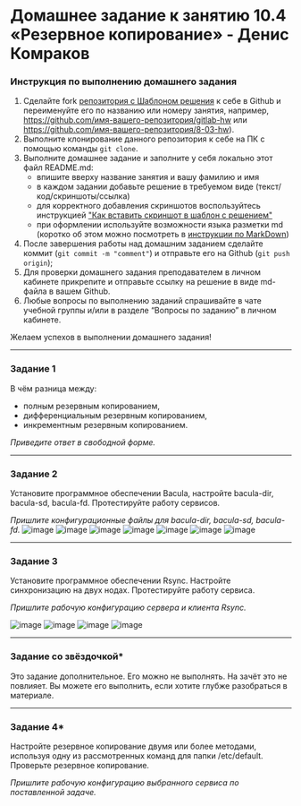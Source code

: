 # Домашнее задание к занятию 10.4 «Резервное копирование» - Денис Комраков 


### Инструкция по выполнению домашнего задания

1. Сделайте fork [репозитория c Шаблоном решения](https://github.com/netology-code/sys-pattern-homework) к себе в Github и переименуйте его по названию или номеру занятия, например, https://github.com/имя-вашего-репозитория/gitlab-hw или https://github.com/имя-вашего-репозитория/8-03-hw).
2. Выполните клонирование данного репозитория к себе на ПК с помощью команды `git clone`.
3. Выполните домашнее задание и заполните у себя локально этот файл README.md:
   - впишите вверху название занятия и вашу фамилию и имя
   - в каждом задании добавьте решение в требуемом виде (текст/код/скриншоты/ссылка)
   - для корректного добавления скриншотов воспользуйтесь инструкцией ["Как вставить скриншот в шаблон с решением"](https://github.com/netology-code/sys-pattern-homework/blob/main/screen-instruction.md)
   - при оформлении используйте возможности языка разметки md (коротко об этом можно посмотреть в [инструкции по MarkDown](https://github.com/netology-code/sys-pattern-homework/blob/main/md-instruction.md))
4. После завершения работы над домашним заданием сделайте коммит (`git commit -m "comment"`) и отправьте его на Github (`git push origin`);
5. Для проверки домашнего задания преподавателем в личном кабинете прикрепите и отправьте ссылку на решение в виде md-файла в вашем Github.
6. Любые вопросы по выполнению заданий спрашивайте в чате учебной группы и/или в разделе “Вопросы по заданию” в личном кабинете.

Желаем успехов в выполнении домашнего задания!

---

### Задание 1

В чём разница между:

- полным резервным копированием,
- дифференциальным резервным копированием,
- инкрементным резервным копированием.

*Приведите ответ в свободной форме.*

---

### Задание 2

Установите программное обеспечении Bacula, настройте bacula-dir, bacula-sd,  bacula-fd. Протестируйте работу сервисов.

*Пришлите конфигурационные файлы для bacula-dir, bacula-sd,  bacula-fd.*
![image](https://user-images.githubusercontent.com/121336770/221419285-1c69a9e8-06b8-4bac-a7b6-d846e4819592.png)
![image](https://user-images.githubusercontent.com/121336770/221419348-1a2d3636-6aed-4314-b4f2-575f1b01a562.png)
![image](https://user-images.githubusercontent.com/121336770/221421974-0eda844c-f300-43f5-800c-07a71096b413.png)
![image](https://user-images.githubusercontent.com/121336770/221421192-187b0aa5-805b-4dea-973e-419a519f7091.png)
![image](https://user-images.githubusercontent.com/121336770/221420725-08a24030-0588-4158-86dd-bafc13b349f4.png)
![image](https://user-images.githubusercontent.com/121336770/221421376-39305f7f-b6a7-4508-b54e-f6bc3372790c.png)
![image](https://user-images.githubusercontent.com/121336770/221401439-fc0469de-1c7e-46ee-a2e6-0c5b6a46a87b.png)

---

### Задание 3

Установите программное обеспечении Rsync. Настройте синхронизацию на двух нодах. Протестируйте работу сервиса.

*Пришлите рабочую конфигурацию сервера и клиента Rsync.*

![image](https://user-images.githubusercontent.com/121336770/221434548-68c1f276-7e9c-4ef1-9a27-6a4883ad909c.png)
![image](https://user-images.githubusercontent.com/121336770/221434653-1071d288-6e16-4175-bbef-b534231e25d6.png)
![image](https://user-images.githubusercontent.com/121336770/221434808-531bfdb2-c540-4ff1-a37b-d6100e2bcd3f.png)
![image](https://user-images.githubusercontent.com/121336770/221435063-492c26ba-8c24-46c0-8f2f-7c0e4c01c71a.png)

---

### Задание со звёздочкой*
Это задание дополнительное. Его можно не выполнять. На зачёт это не повлияет. Вы можете его выполнить, если хотите глубже разобраться в материале.

---

### Задание 4*

Настройте резервное копирование двумя или более методами, используя одну из рассмотренных команд для папки /etc/default. Проверьте резервное копирование.

*Пришлите рабочую конфигурацию выбранного сервиса по поставленной задаче.*
